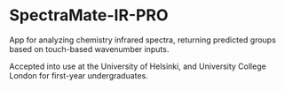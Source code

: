 # SpectraMate-IR-PRO
App for analyzing chemistry infrared spectra, returning predicted groups based on touch-based wavenumber inputs.

Accepted into use at the University of Helsinki, and University College London for first-year undergraduates.
